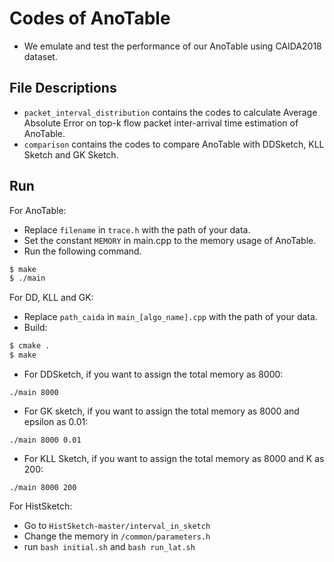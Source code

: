 # Codes of AnoTable


- We emulate and test the performance of our AnoTable using CAIDA2018 dataset.


## File Descriptions

- ``packet_interval_distribution`` contains the codes to calculate Average Absolute Error on top-k flow packet inter-arrival time estimation of AnoTable.
- `comparison` contains the codes to compare AnoTable with DDSketch, KLL Sketch and GK Sketch.

## Run

For AnoTable:

- Replace `filename` in `trace.h` with the path of your data. 
- Set the constant `MEMORY` in main.cpp to the memory usage of AnoTable.
- Run the following command.

```bash
$ make
$ ./main
```

For DD, KLL and GK:

- Replace `path_caida` in `main_[algo_name].cpp` with the path of your data. 
- Build:

```bash
$ cmake .
$ make
```

- For DDSketch, if you want to assign the total memory as 8000:

```
./main 8000
```

- For GK sketch, if you want to assign the total memory as 8000 and epsilon as 0.01:

```
./main 8000 0.01
```

- For KLL Sketch, if you want to assign the total memory as 8000 and K as 200:

```
./main 8000 200
```

For HistSketch:
- Go to ``HistSketch-master/interval_in_sketch``
- Change the memory in ``/common/parameters.h``
- run `bash initial.sh` and `bash run_lat.sh`